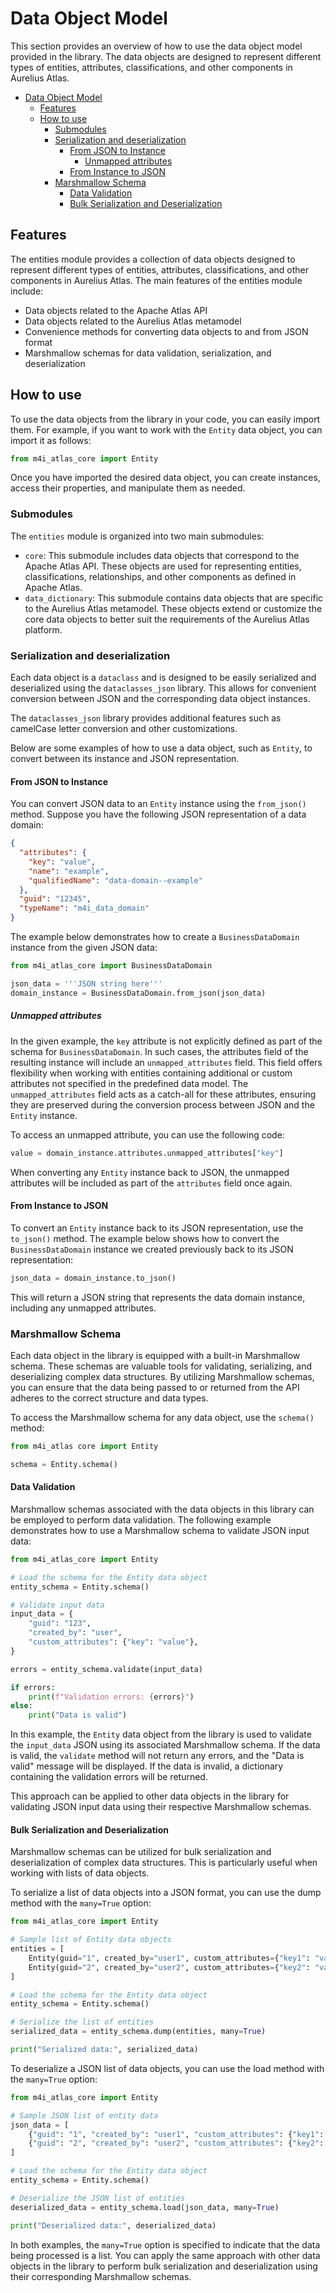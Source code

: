 # Data Object Model

This section provides an overview of how to use the data object model provided in the library. The data objects are designed to represent different types of entities, attributes, classifications, and other components in Aurelius Atlas.

- [Data Object Model](#data-object-model)
  - [Features](#features)
  - [How to use](#how-to-use)
    - [Submodules](#submodules)
    - [Serialization and deserialization](#serialization-and-deserialization)
      - [From JSON to Instance](#from-json-to-instance)
        - [Unmapped attributes](#unmapped-attributes)
      - [From Instance to JSON](#from-instance-to-json)
    - [Marshmallow Schema](#marshmallow-schema)
      - [Data Validation](#data-validation)
      - [Bulk Serialization and Deserialization](#bulk-serialization-and-deserialization)

## Features

The entities module provides a collection of data objects designed to represent different types of entities, attributes, classifications, and other components in Aurelius Atlas. The main features of the entities module include:

- Data objects related to the Apache Atlas API
- Data objects related to the Aurelius Atlas metamodel
- Convenience methods for converting data objects to and from JSON format
- Marshmallow schemas for data validation, serialization, and deserialization

## How to use

To use the data objects from the library in your code, you can easily import them. For example, if you want to work with the `Entity` data object, you can import it as follows:

```python
from m4i_atlas_core import Entity
```

Once you have imported the desired data object, you can create instances, access their properties, and manipulate them as needed.

### Submodules

The `entities` module is organized into two main submodules:

- `core`: This submodule includes data objects that correspond to the Apache Atlas API. These objects are used for representing entities, classifications, relationships, and other components as defined in Apache Atlas.
- `data_dictionary`: This submodule contains data objects that are specific to the Aurelius Atlas metamodel. These objects extend or customize the core data objects to better suit the requirements of the Aurelius Atlas platform.

### Serialization and deserialization

Each data object is a `dataclass` and is designed to be easily serialized and deserialized using the `dataclasses_json` library. This allows for convenient conversion between JSON and the corresponding data object instances.

The `dataclasses_json` library provides additional features such as camelCase letter conversion and other customizations.

Below are some examples of how to use a data object, such as `Entity`, to convert between its instance and JSON representation.

#### From JSON to Instance

You can convert JSON data to an `Entity` instance using the `from_json()` method. 
Suppose you have the following JSON representation of a data domain:

```json
{
  "attributes": {
    "key": "value",
    "name": "example",
    "qualifiedName": "data-domain--example"
  },
  "guid": "12345",
  "typeName": "m4i_data_domain"
}
```

The example below demonstrates how to create a `BusinessDataDomain` instance from the given JSON data:

```python
from m4i_atlas_core import BusinessDataDomain

json_data = '''JSON string here'''
domain_instance = BusinessDataDomain.from_json(json_data)
```

##### Unmapped attributes

In the given example, the `key` attribute is not explicitly defined as part of the schema for `BusinessDataDomain`. In such cases, the attributes field of the resulting instance will include an `unmapped_attributes` field. This field offers flexibility when working with entities containing additional or custom attributes not specified in the predefined data model. The `unmapped_attributes` field acts as a catch-all for these attributes, ensuring they are preserved during the conversion process between JSON and the `Entity` instance.

To access an unmapped attribute, you can use the following code:

```python
value = domain_instance.attributes.unmapped_attributes["key"]
```

When converting any `Entity` instance back to JSON, the unmapped attributes will be included as part of the `attributes` field once again.

#### From Instance to JSON

To convert an `Entity` instance back to its JSON representation, use the `to_json()` method. 
The example below shows how to convert the `BusinessDataDomain` instance we created previously back to its JSON representation:

```python
json_data = domain_instance.to_json()
```

This will return a JSON string that represents the data domain instance, including any unmapped attributes.

### Marshmallow Schema

Each data object in the library is equipped with a built-in Marshmallow schema. These schemas are valuable tools for validating, serializing, and deserializing complex data structures. By utilizing Marshmallow schemas, you can ensure that the data being passed to or returned from the API adheres to the correct structure and data types.

To access the Marshmallow schema for any data object, use the `schema()` method:

```python
from m4i_atlas core import Entity

schema = Entity.schema()
```

#### Data Validation

Marshmallow schemas associated with the data objects in this library can be employed to perform data validation. The following example demonstrates how to use a Marshmallow schema to validate JSON input data:

```python
from m4i_atlas_core import Entity

# Load the schema for the Entity data object
entity_schema = Entity.schema()

# Validate input data
input_data = {
    "guid": "123",
    "created_by": "user",
    "custom_attributes": {"key": "value"},
}

errors = entity_schema.validate(input_data)

if errors:
    print(f"Validation errors: {errors}")
else:
    print("Data is valid")
```

In this example, the `Entity` data object from the library is used to validate the `input_data` JSON using its associated Marshmallow schema. If the data is valid, the `validate` method will not return any errors, and the "Data is valid" message will be displayed. If the data is invalid, a dictionary containing the validation errors will be returned.

This approach can be applied to other data objects in the library for validating JSON input data using their respective Marshmallow schemas.

#### Bulk Serialization and Deserialization

Marshmallow schemas can be utilized for bulk serialization and deserialization of complex data structures. This is particularly useful when working with lists of data objects.

To serialize a list of data objects into a JSON format, you can use the dump method with the `many=True` option:

```python
from m4i_atlas_core import Entity

# Sample list of Entity data objects
entities = [
    Entity(guid="1", created_by="user1", custom_attributes={"key1": "value1"}),
    Entity(guid="2", created_by="user2", custom_attributes={"key2": "value2"}),
]

# Load the schema for the Entity data object
entity_schema = Entity.schema()

# Serialize the list of entities
serialized_data = entity_schema.dump(entities, many=True)

print("Serialized data:", serialized_data)
```

To deserialize a JSON list of data objects, you can use the load method with the `many=True` option:

```python
from m4i_atlas_core import Entity

# Sample JSON list of entity data
json_data = [
    {"guid": "1", "created_by": "user1", "custom_attributes": {"key1": "value1"}},
    {"guid": "2", "created_by": "user2", "custom_attributes": {"key2": "value2"}},
]

# Load the schema for the Entity data object
entity_schema = Entity.schema()

# Deserialize the JSON list of entities
deserialized_data = entity_schema.load(json_data, many=True)

print("Deserialized data:", deserialized_data)
```

In both examples, the `many=True` option is specified to indicate that the data being processed is a list. You can apply the same approach with other data objects in the library to perform bulk serialization and deserialization using their corresponding Marshmallow schemas.

